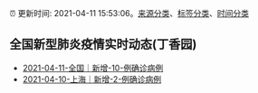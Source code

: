 :alarm_clock: 更新时间: 2021-04-11 15:53:06。[来源分类](../README.md)、[标签分类](../TAGS.md)、[时间分类](../TIMELINE.md)

## 全国新型肺炎疫情实时动态(丁香园)




- [2021-04-11-全国｜新增-10-例确诊病例](http://app.cctv.com/special/cportal/detail/arti/index.html?id=ArtiexXmOWO9kgSj1w0iC0ia210411&isfromapp=1) 
- [2021-04-10-上海｜新增-2-例确诊病例](http://app.cctv.com/special/cportal/detail/arti/index.html?id=ArtidltHXYkV8TDpbaFtCJi6210411&isfromapp=1) 
